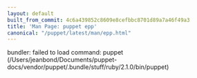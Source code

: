 ```yaml
---
layout: default
built_from_commit: 4c6a439852c8609e8cefbbc8701d89a7a46f49a3
title: 'Man Page: puppet epp'
canonical: "/puppet/latest/man/epp.html"
---
```


<div class='mp'>
<p>bundler: failed to load command: puppet (/Users/jeanbond/Documents/puppet-docs/vendor/puppet/.bundle/stuff/ruby/2.1.0/bin/puppet)</p>

</div>
